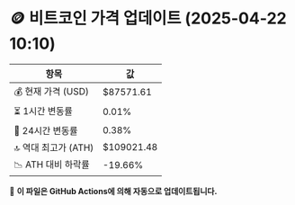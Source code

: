 # 🪙 비트코인 가격 업데이트 (2025-04-22 10:10)

| 항목                | 값 |
|--------------------|----------------|
| 💰 현재 가격 (USD) | $87571.61 |
| ⏳ 1시간 변동률    | 0.01% |
| 📆 24시간 변동률   | 0.38% |
| 🔝 역대 최고가 (ATH) | $109021.48 |
| 📉 ATH 대비 하락률 | -19.66% |

🔄 **이 파일은 GitHub Actions에 의해 자동으로 업데이트됩니다.**
